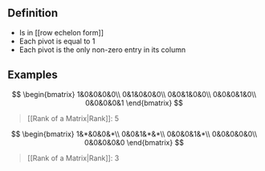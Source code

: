 ## Definition

- Is in [[row echelon form]]
- Each pivot is equal to 1
- Each pivot is the only non-zero entry in its column

## Examples

$$
\begin{bmatrix}
1&0&0&0&0\\
0&1&0&0&0\\
0&0&1&0&0\\
0&0&0&1&0\\
0&0&0&0&1
\end{bmatrix}
$$

> [[Rank of a Matrix|Rank]]: 5

$$
\begin{bmatrix}
1&*&0&0&*\\
0&0&1&*&*\\
0&0&0&1&*\\
0&0&0&0&0\\
0&0&0&0&0
\end{bmatrix}
$$

> [[Rank of a Matrix|Rank]]: 3
